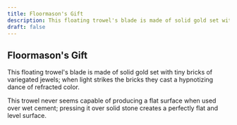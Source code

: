 ```yaml
---
title: Floormason's Gift
description: This floating trowel's blade is made of solid gold set with tiny bricks of variegated jewels; when light strikes the bricks they cast a hypnotizing dance of refracted color....
draft: false
---
```


## Floormason's Gift

This floating trowel's blade is made of solid gold set with tiny bricks of variegated jewels; when light strikes the bricks they cast a hypnotizing dance of refracted color.

This trowel never seems capable of producing a flat surface when used over wet cement; pressing it over solid stone creates a perfectly flat and level surface.
